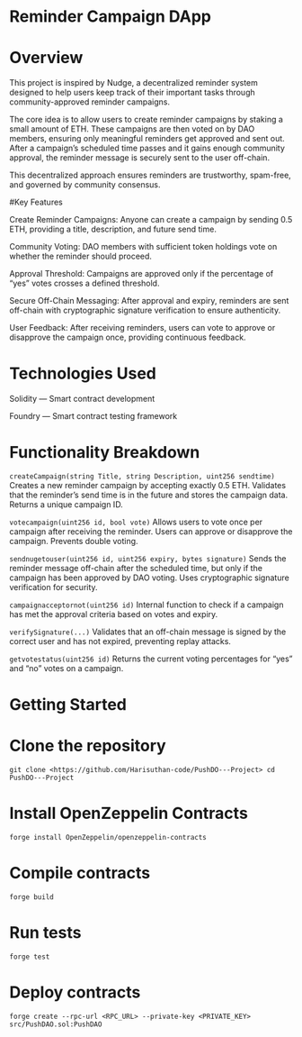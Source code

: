 # Reminder Campaign DApp

# Overview
This project is inspired by Nudge, a decentralized reminder system designed to help users keep track of their important tasks through community-approved reminder campaigns.

The core idea is to allow users to create reminder campaigns by staking a small amount of ETH. These campaigns are then voted on by DAO members, ensuring only meaningful reminders get approved and sent out. After a campaign’s scheduled time passes and it gains enough community approval, the reminder message is securely sent to the user off-chain.

This decentralized approach ensures reminders are trustworthy, spam-free, and governed by community consensus.

#Key Features

Create Reminder Campaigns: Anyone can create a campaign by sending 0.5 ETH, providing a title, description, and future send time.

Community Voting: DAO members with sufficient token holdings vote on whether the reminder should proceed.

Approval Threshold: Campaigns are approved only if the percentage of “yes” votes crosses a defined threshold.

Secure Off-Chain Messaging: After approval and expiry, reminders are sent off-chain with cryptographic signature verification to ensure authenticity.

User Feedback: After receiving reminders, users can vote to approve or disapprove the campaign once, providing continuous feedback.

# Technologies Used

Solidity — Smart contract development

Foundry — Smart contract testing framework

# Functionality Breakdown

`createCampaign(string Title, string Description, uint256 sendtime)`
Creates a new reminder campaign by accepting exactly 0.5 ETH. Validates that the reminder’s send time is in the future and stores the campaign data. Returns a unique campaign ID.

`votecampaign(uint256 id, bool vote)`
Allows users to vote once per campaign after receiving the reminder. Users can approve or disapprove the campaign. Prevents double voting.

`sendnugetouser(uint256 id, uint256 expiry, bytes signature)`
Sends the reminder message off-chain after the scheduled time, but only if the campaign has been approved by DAO voting. Uses cryptographic signature verification for security.

`campaignacceptornot(uint256 id)`
Internal function to check if a campaign has met the approval criteria based on votes and expiry.

`verifySignature(...)`
Validates that an off-chain message is signed by the correct user and has not expired, preventing replay attacks.

`getvotestatus(uint256 id)`
Returns the current voting percentages for “yes” and “no” votes on a campaign.





# Getting Started


# Clone the repository
`
git clone <https://github.com/Harisuthan-code/PushDO---Project>
cd PushDO---Project
`

# Install OpenZeppelin Contracts
`forge install OpenZeppelin/openzeppelin-contracts`


# Compile contracts

`forge build`


# Run tests

`forge test`

# Deploy contracts

`forge create --rpc-url <RPC_URL> --private-key <PRIVATE_KEY> src/PushDAO.sol:PushDAO`









